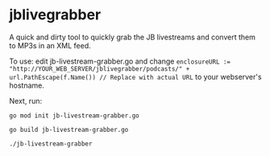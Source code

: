 # jblivegrabber
A quick and dirty tool to quickly grab the JB livestreams and convert them to MP3s in an XML feed.

To use: edit jb-livestream-grabber.go and change ``enclosureURL := "http://YOUR_WEB_SERVER/jblivegrabber/podcasts/" + url.PathEscape(f.Name()) // Replace with actual URL`` to your webserver's hostname.

Next, run:

``go mod init jb-livestream-grabber.go``

``go build jb-livestream-grabber.go``

``./jb-livestream-grabber``
